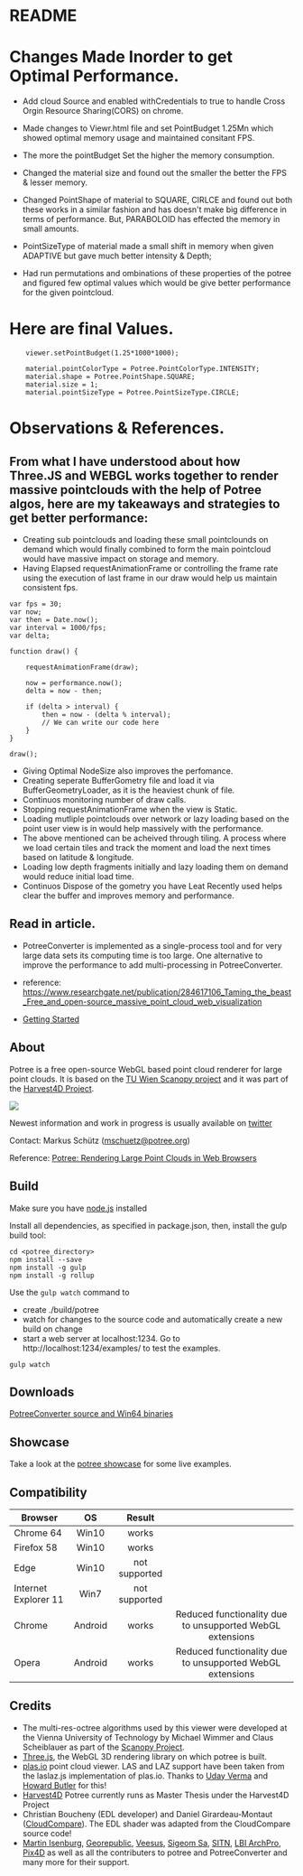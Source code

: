 
# README

# Changes Made Inorder to get Optimal Performance.

* Add cloud Source and enabled withCredentials to true to handle Cross Orgin Resource Sharing(CORS) on chrome.

* Made changes to Viewr.html file and set PointBudget 1.25Mn which showed optimal memory usage and maintained           consitant FPS.

* The more the pointBudget Set the higher the memory consumption.

* Changed the material size and found out the smaller the better the FPS & lesser memory.

* Changed PointShape of material to SQUARE, CIRLCE and found out both these works in a similar fashion and has doesn't make big difference in terms of performance. But, PARABOLOID has effected the memory in small amounts.

* PointSizeType of material made a small shift in memory when given ADAPTIVE but gave much better intensity & Depth;

* Had run permutations and ombinations of these properties of the potree and figured few optimal values which would be give better performance for the given pointcloud.

# Here are final Values.

```
    viewer.setPointBudget(1.25*1000*1000);

    material.pointColorType = Potree.PointColorType.INTENSITY;
    material.shape = Potree.PointShape.SQUARE;
    material.size = 1; 
    material.pointSizeType = Potree.PointSizeType.CIRCLE;
```

# Observations & References.

## From what I have understood about how Three.JS and WEBGL works together to render massive pointclouds with the help of Potree algos, here are my takeaways and strategies to get better performance:

* Creating sub pointclouds and loading these small pointclounds on demand which would finally combined to form the main pointcloud would have massive impact on storage and memory.
* Having Elapsed requestAnimationFrame or controlling the frame rate using the execution of last frame in our draw would help us maintain consistent fps.
```
var fps = 30;
var now;
var then = Date.now();
var interval = 1000/fps;
var delta;
  
function draw() {
     
    requestAnimationFrame(draw);
     
    now = performance.now();
    delta = now - then;
     
    if (delta > interval) {
        then = now - (delta % interval);
        // We can write our code here         
    }
}
 
draw();

```
* Giving Optimal NodeSize also improves the perfomance.
* Creating seperate BufferGometry file and load it via BufferGeometryLoader, as it is the heaviest chunk of file.
* Continuos monitoring number of draw calls.
* Stopping requestAnimationFrame when the view is Static.
* Loading mutliple pointclouds over network or lazy loading based on the point user view is in would help massively with the performance.
* The above mentioned can be acheived through tiling. A process where we load certain tiles and track the moment and load the next times based on latitude & longitude.
* Loading low depth fragments initially and lazy loading them on demand would reduce initial load time.
* Continuos Dispose of the gometry you have Leat Recently used helps clear the buffer and improves memory and performance.

## Read in article.

* PotreeConverter is implemented as a single-process tool and for very large data sets its computing time is too large.
One alternative to improve the performance to add multi-processing in PotreeConverter.
* reference:  https://www.researchgate.net/publication/284617106_Taming_the_beast_Free_and_open-source_massive_point_cloud_web_visualization


* [Getting Started](./docs/getting_started.md)

## About

Potree is a free open-source WebGL based point cloud renderer for large point clouds.
It is based on the [TU Wien Scanopy project](https://www.cg.tuwien.ac.at/research/projects/Scanopy/)
and it was part of the [Harvest4D Project](https://harvest4d.org/).


<a href="http://potree.org/wp/demo/" target="_blank"> ![](./docs/images/potree_screens.png) </a>

Newest information and work in progress is usually available on [twitter](https://twitter.com/m_schuetz)

Contact: Markus Schütz (mschuetz@potree.org)

Reference: [Potree: Rendering Large Point Clouds in Web Browsers](https://www.cg.tuwien.ac.at/research/publications/2016/SCHUETZ-2016-POT/SCHUETZ-2016-POT-thesis.pdf)

## Build

Make sure you have [node.js](http://nodejs.org/) installed

Install all dependencies, as specified in package.json, 
then, install the gulp build tool:

    cd <potree_directory>
    npm install --save
    npm install -g gulp
    npm install -g rollup

Use the ```gulp watch``` command to 

* create ./build/potree 
* watch for changes to the source code and automatically create a new build on change
* start a web server at localhost:1234. Go to http://localhost:1234/examples/ to test the examples.

```
gulp watch
```

## Downloads

[PotreeConverter source and Win64 binaries](https://github.com/potree/PotreeConverter/releases)

## Showcase

Take a look at the [potree showcase](http://potree.org/wp/demo/) for some live examples.

## Compatibility

| Browser              | OS      | Result        |   |
| -------------------- |:-------:|:-------------:|:-:|
| Chrome 64            | Win10   | works         |   |
| Firefox 58           | Win10   | works         |   |
| Edge                 | Win10   | not supported |   |
| Internet Explorer 11 | Win7    | not supported |   |
| Chrome               | Android | works         | Reduced functionality due to unsupported WebGL extensions |
| Opera                | Android | works         | Reduced functionality due to unsupported WebGL extensions |

## Credits

* The multi-res-octree algorithms used by this viewer were developed at the Vienna University of Technology by Michael Wimmer and Claus Scheiblauer as part of the [Scanopy Project](http://www.cg.tuwien.ac.at/research/projects/Scanopy/).
* [Three.js](https://github.com/mrdoob/three.js), the WebGL 3D rendering library on which potree is built.
* [plas.io](http://plas.io/) point cloud viewer. LAS and LAZ support have been taken from the laslaz.js implementation of plas.io. Thanks to [Uday Verma](https://twitter.com/udaykverma) and [Howard Butler](https://twitter.com/howardbutler) for this!
* [Harvest4D](https://harvest4d.org/) Potree currently runs as Master Thesis under the Harvest4D Project
* Christian Boucheny (EDL developer) and Daniel Girardeau-Montaut ([CloudCompare](http://www.danielgm.net/cc/)). The EDL shader was adapted from the CloudCompare source code!
* [Martin Isenburg](http://rapidlasso.com/), [Georepublic](http://georepublic.de/en/),
[Veesus](http://veesus.com/), [Sigeom Sa](http://www.sigeom.ch/), [SITN](http://www.ne.ch/sitn), [LBI ArchPro](http://archpro.lbg.ac.at/),  [Pix4D](http://pix4d.com/) as well as all the contributers to potree and PotreeConverter and many more for their support.

